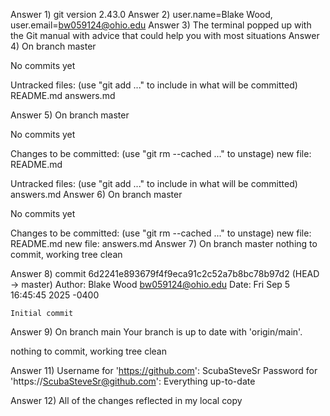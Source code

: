 Answer 1) git version 2.43.0
Answer 2) user.name=Blake Wood, user.email=bw059124@ohio.edu
Answer 3) The terminal popped up with the Git manual with advice that could help you with most situations
Answer 4) On branch master

No commits yet

Untracked files:
  (use "git add <file>..." to include in what will be committed)
	README.md
	answers.md

Answer 5) On branch master

No commits yet

Changes to be committed:
  (use "git rm --cached <file>..." to unstage)
	new file:   README.md

Untracked files:
  (use "git add <file>..." to include in what will be committed)
	answers.md
Answer 6) On branch master

No commits yet

Changes to be committed:
  (use "git rm --cached <file>..." to unstage)
	new file:   README.md
	new file:   answers.md
Answer 7) On branch master
nothing to commit, working tree clean

Answer 8) commit 6d2241e893679f4f9eca91c2c52a7b8bc78b97d2 (HEAD -> master)
Author: Blake Wood <bw059124@ohio.edu>
Date:   Fri Sep 5 16:45:45 2025 -0400

    Initial commit

Answer 9) On branch main
Your branch is up to date with 'origin/main'.

nothing to commit, working tree clean

Answer 11) Username for 'https://github.com': ScubaSteveSr
Password for 'https://ScubaSteveSr@github.com': 
Everything up-to-date

Answer 12) All of the changes reflected in my local copy
